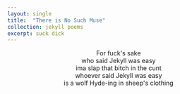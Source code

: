 ```yaml
---
layout: single
title:  "There is No Such Muse"
collection: jekyll poems
excerpt: suck dick
---
```

<title style="text-align: center;">{{ page.title }}</title>
<p style="text-align: center;">
For fuck's sake <br>
who said Jekyll was easy <br>
ima slap that bitch in the cunt <br>
whoever said Jekyll was easy <br>
is a wolf Hyde-ing in sheep's clothing
</p>
